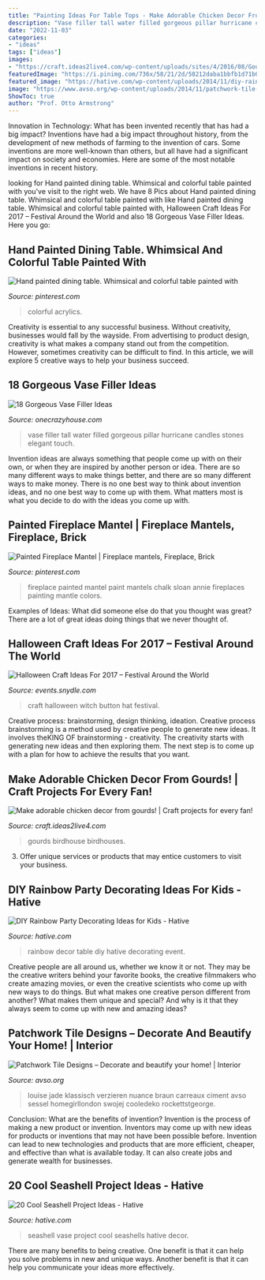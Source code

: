 ```yaml
---
title: "Painting Ideas For Table Tops - Make Adorable Chicken Decor From Gourds!"
description: "Vase filler tall water filled gorgeous pillar hurricane candles stones elegant touch"
date: "2022-11-03"
categories:
- "ideas"
tags: ["ideas"]
images:
- "https://craft.ideas2live4.com/wp-content/uploads/sites/4/2016/08/Gourd-Art-14.jpg"
featuredImage: "https://i.pinimg.com/736x/58/21/2d/58212daba1bbfb1d71b070835815cb45--painted-fireplace-mantels-fireplace-ideas.jpg"
featured_image: "https://hative.com/wp-content/uploads/2014/11/diy-rainbow-party-decorating-ideas/5-rainbow-table-decor.jpg"
image: "https://www.avso.org/wp-content/uploads/2014/11/patchwork-tile-designs-decorate-and-beautify-your-home-1415374483.jpg"
ShowToc: true
author: "Prof. Otto Armstrong"
---
```



Innovation in Technology: What has been invented recently that has had a big impact?
Inventions have had a big impact throughout history, from the development of new methods of farming to the invention of cars. Some inventions are more well-known than others, but all have had a significant impact on society and economies. Here are some of the most notable inventions in recent history.

	

		
looking for Hand painted dining table. Whimsical and colorful table painted with you've visit to the right web. We have 8 Pics about Hand painted dining table. Whimsical and colorful table painted with like Hand painted dining table. Whimsical and colorful table painted with, Halloween Craft Ideas For 2017 – Festival Around the World and also 18 Gorgeous Vase Filler Ideas. Here you go:
		
    
## Hand Painted Dining Table. Whimsical And Colorful Table Painted With

<img loading=lazy src="https://i.pinimg.com/736x/96/1d/af/961dafff13a909b02b7529c6a5d81303--hand-painted-acrylics.jpg" onerror="this.onerror=null;this.src='https://tse2.mm.bing.net/th?id=OIP.DfKDskTKnea-6x4kCBOXVwHaJ3&amp;pid=15.1';" alt="Hand painted dining table. Whimsical and colorful table painted with">

_Source: pinterest.com_

>colorful acrylics. 

	

Creativity is essential to any successful business. Without creativity, businesses would fall by the wayside. From advertising to product design, creativity is what makes a company stand out from the competition. However, sometimes creativity can be difficult to find. In this article, we will explore 5 creative ways to help your business succeed.

    
## 18 Gorgeous Vase Filler Ideas

<img loading=lazy src="https://cdn.onecrazyhouse.com/wp-content/uploads/2016/04/vase-filler-ideas-3.jpg" onerror="this.onerror=null;this.src='https://tse4.mm.bing.net/th?id=OIP.KII8N_gKYMmFB9vyROXMiwAAAA&amp;pid=15.1';" alt="18 Gorgeous Vase Filler Ideas">

_Source: onecrazyhouse.com_

>vase filler tall water filled gorgeous pillar hurricane candles stones elegant touch. 

	

Invention ideas are always something that people come up with on their own, or when they are inspired by another person or idea. There are so many different ways to make things better, and there are so many different ways to make money. There is no one best way to think about invention ideas, and no one best way to come up with them. What matters most is what you decide to do with the ideas you come up with.

    
## Painted Fireplace Mantel | Fireplace Mantels, Fireplace, Brick

<img loading=lazy src="https://i.pinimg.com/736x/58/21/2d/58212daba1bbfb1d71b070835815cb45--painted-fireplace-mantels-fireplace-ideas.jpg" onerror="this.onerror=null;this.src='https://tse2.mm.bing.net/th?id=OIP.vw128PksIQgITAGpolDUHgHaLJ&amp;pid=15.1';" alt="Painted Fireplace Mantel | Fireplace mantels, Fireplace, Brick">

_Source: pinterest.com_

>fireplace painted mantel paint mantels chalk sloan annie fireplaces painting mantle colors. 

	

Examples of Ideas: What did someone else do that you thought was great?
There are a lot of great ideas doing things that we never thought of.

    
## Halloween Craft Ideas For 2017 – Festival Around The World

<img loading=lazy src="https://events.snydle.com/files/2017/06/Halloween-Craft-Ideas-For-2017-2.jpg" onerror="this.onerror=null;this.src='https://tse3.mm.bing.net/th?id=OIP.vJgXYRhxD3aHeSuacNkLDQHaLH&amp;pid=15.1';" alt="Halloween Craft Ideas For 2017 – Festival Around the World">

_Source: events.snydle.com_

>craft halloween witch button hat festival. 

	

Creative process: brainstorming, design thinking, ideation.
Creative process brainstorming is a method used by creative people to generate new ideas. It involves theKING OF brainstorming - creativity. The creativity starts with generating new ideas and then exploring them. The next step is to come up with a plan for how to achieve the results that you want.

    
## Make Adorable Chicken Decor From Gourds! | Craft Projects For Every Fan!

<img loading=lazy src="https://craft.ideas2live4.com/wp-content/uploads/sites/4/2016/08/Gourd-Art-14.jpg" onerror="this.onerror=null;this.src='https://tse4.mm.bing.net/th?id=OIP.OeMAphe8T7SzRB17Wm6qngHaJ9&amp;pid=15.1';" alt="Make adorable chicken decor from gourds! | Craft projects for every fan!">

_Source: craft.ideas2live4.com_

>gourds birdhouse birdhouses. 

	

3. Offer unique services or products that may entice customers to visit your business.

    
## DIY Rainbow Party Decorating Ideas For Kids - Hative

<img loading=lazy src="https://hative.com/wp-content/uploads/2014/11/diy-rainbow-party-decorating-ideas/5-rainbow-table-decor.jpg" onerror="this.onerror=null;this.src='https://tse1.mm.bing.net/th?id=OIP.nMuxdESfSZj1uaUReL2v-AHaLI&amp;pid=15.1';" alt="DIY Rainbow Party Decorating Ideas for Kids - Hative">

_Source: hative.com_

>rainbow decor table diy hative decorating event. 

	

Creative people are all around us, whether we know it or not. They may be the creative writers behind your favorite books, the creative filmmakers who create amazing movies, or even the creative scientists who come up with new ways to do things. But what makes one creative person different from another? What makes them unique and special? And why is it that they always seem to come up with new and amazing ideas?

    
## Patchwork Tile Designs – Decorate And Beautify Your Home! | Interior

<img loading=lazy src="https://www.avso.org/wp-content/uploads/2014/11/patchwork-tile-designs-decorate-and-beautify-your-home-1415374483.jpg" onerror="this.onerror=null;this.src='https://tse4.mm.bing.net/th?id=OIP.sAHHB0pxDgMSmbqTg66tmgHaLH&amp;pid=15.1';" alt="Patchwork Tile Designs – Decorate and beautify your home! | Interior">

_Source: avso.org_

>louise jade klassisch verzieren nuance braun carreaux ciment avso sessel homegirllondon swojej cooledeko rockettstgeorge. 

	

Conclusion: What are the benefits of invention?
Invention is the process of making a new product or invention. Inventors may come up with new ideas for products or inventions that may not have been possible before. Invention can lead to new technologies and products that are more efficient, cheaper, and effective than what is available today. It can also create jobs and generate wealth for businesses.

    
## 20 Cool Seashell Project Ideas - Hative

<img loading=lazy src="https://hative.com/wp-content/uploads/2014/12/seashell-project-ideas/7-seashell-vase.jpg" onerror="this.onerror=null;this.src='https://tse3.mm.bing.net/th?id=OIP.aPfXizY4yijZISR7BdlsEAHaJ4&amp;pid=15.1';" alt="20 Cool Seashell Project Ideas - Hative">

_Source: hative.com_

>seashell vase project cool seashells hative decor. 

	

There are many benefits to being creative. One benefit is that it can help you solve problems in new and unique ways. Another benefit is that it can help you communicate your ideas more effectively.

